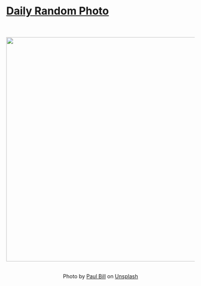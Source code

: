 # [Daily Random Photo](https://www.dailyrandomphoto.com/)

<div align="center">
  <br>
  <br>
  <a href="https://www.dailyrandomphoto.com/p/2024/2024-10-10/"><img src="https://images.unsplash.com/photo-1726859134607-bc9f46492fc2?crop=entropy&cs=tinysrgb&fit=max&fm=jpg&ixid=M3w3NzUwOHwwfDF8cmFuZG9tfHx8fHx8fHx8MTcyODUyMDczN3w&ixlib=rb-4.0.3&q=80&w=1080" width="600px"></a>
  <br>
  <br>
  <p class="has-text-grey">Photo by <a href="https://unsplash.com/@hoffman11?utm_source=Daily%20Random%20Photo&amp;utm_medium=referral" target="_blank" rel="noopener noreferrer">Paul Bill</a> on <a href="https://unsplash.com/photos/a-group-of-mounds-in-a-field-with-trees-rtULsXkjIYE?utm_source=Daily%20Random%20Photo&amp;utm_medium=referral" target="_blank" rel="noopener noreferrer">Unsplash</a></p>
</div>
